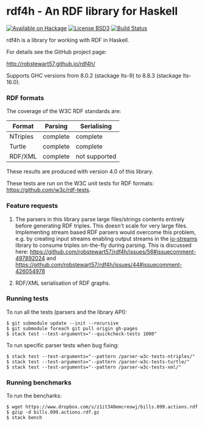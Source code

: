 rdf4h - An RDF library for Haskell
=====

[![Available on Hackage][badge-hackage]][hackage]
[![License BSD3][badge-license]][license]
[![Build Status][badge-travis]][travis]

[badge-travis]: https://travis-ci.org/robstewart57/rdf4h.png?branch=master
[travis]: https://travis-ci.org/robstewart57/rdf4h
[badge-hackage]: https://img.shields.io/hackage/v/rdf4h.svg
[hackage]: http://hackage.haskell.org/package/rdf4h
[badge-license]: https://img.shields.io/badge/license-BSD3-green.svg?dummy
[license]: https://github.com/robstewart57/rdf4h/blob/master/LICENSE.txt

rdf4h is a library for working with RDF in Haskell.

For details see the GitHub project page:

http://robstewart57.github.io/rdf4h/

Supports GHC versions from 8.0.2 (stackage lts-9) to 8.8.3 (stackage
lts-16.0).

### RDF formats

The coverage of the W3C RDF standards are:

Format | Parsing | Serialising
--- | --- | ---
NTriples | complete | complete
Turtle | complete | complete
RDF/XML | complete | not supported

These results are produced with version 4.0 of this library.

These tests are run on the W3C unit tests for RDF formats: https://github.com/w3c/rdf-tests.

### Feature requests

1. The parsers in this library parse large files/strings contents
   entirely before generating RDF triples. This doesn't scale for very
   large files. Implementing stream based RDF parsers would overcome
   this problem, e.g. by creating input streams enabling output
   streams in the
   [io-streams](http://hackage.haskell.org/package/io-streams) library
   to consume triples on-the-fly during parsing. This is discussed
   here:
   https://github.com/robstewart57/rdf4h/issues/56#issuecomment-497892024 and
   https://github.com/robstewart57/rdf4h/issues/44#issuecomment-426054978

2. RDF/XML serialisation of RDF graphs.

### Running tests

To run all the tests (parsers and the library API):

```shell
$ git submodule update --init --recursive
$ git submodule foreach git pull origin gh-pages
$ stack test --test-arguments="--quickcheck-tests 1000"
```

To run specific parser tests when bug fixing:

```shell
$ stack test --test-arguments="--pattern /parser-w3c-tests-ntriples/"
$ stack test --test-arguments="--pattern /parser-w3c-tests-turtle/"
$ stack test --test-arguments="--pattern /parser-w3c-tests-xml/"
```

### Running benchmarks

To run the bencharks:

```shell
$ wget https://www.dropbox.com/s/z1it340emcreowj/bills.099.actions.rdf
$ gzip -d bills.099.actions.rdf.gz
$ stack bench
```
